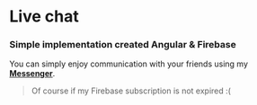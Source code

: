 # Live chat
### Simple implementation created Angular & Firebase

You can simply enjoy communication with your friends using my **[Messenger](https://almost-live-chat.web.app)**.
> Of course if my Firebase subscription is not expired :(
